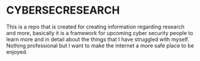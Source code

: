 # CYBERSECRESEARCH
This is a repo that is created for creating information regarding research and more, basically it is a framework for upcoming cyber security people to learn more and in detail about the things that I have struggled with myself. Nothing professional but I want to make the internet a more safe place to be enjoyed. 
